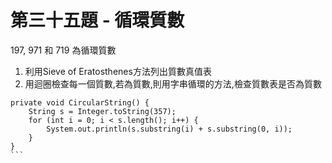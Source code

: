 # 第三十五題 - 循環質數

197, 971 和 719 為循環質數

1. 利用Sieve of Eratosthenes方法列出質數真值表
2. 用迴圈檢查每一個質數,若為質數,則用字串循環的方法,檢查質數表是否為質數

```=java
private void CircularString() {
	String s = Integer.toString(357);
	for (int i = 0; i < s.length(); i++) {
		System.out.println(s.substring(i) + s.substring(0, i));
	}
}
​```